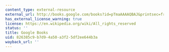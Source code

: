 ```yaml
---
content_type: external-resource
external_url: http://books.google.com/books?id=pTmaAAAAQBAJ&printsec=frontcover&dq=Photon
has_external_license_warning: true
license: https://en.wikipedia.org/wiki/All_rights_reserved
status: ''
title: Google Books
uid: 826385c9-b7d9-4a50-a3f2-5df2ee644b3a
wayback_url: ''
---
```

